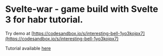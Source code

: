 # Svelte-war - game build with Svelte 3 for habr tutorial.
Try demo at [https://codesandbox.io/s/interesting-bell-1yo3kojpx7](https://codesandbox.io/s/interesting-bell-1yo3kojpx7)

Tutorial available [here](https://habr.com/ru/post/452684/)
